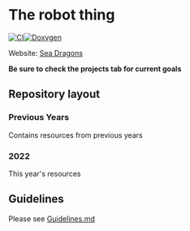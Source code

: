 # The robot thing
[![CI](https://github.com/FRC7446/FIRST-Robotics-7446/actions/workflows/main.yml/badge.svg)](https://github.com/FRC7446/FIRST-Robotics-7446/actions/workflows/main.yml)[![Doxygen](https://github.com/FRC7446/FIRST-Robotics-7446/actions/workflows/Doxygen.yml/badge.svg)](https://github.com/FRC7446/FIRST-Robotics-7446/actions/workflows/Doxygen.yml)

Website: [Sea Dragons](https://frc7446.github.io/FIRST-Robotics-7446/)

**Be sure to check the projects tab for current goals**

## Repository layout

### Previous Years

Contains resources from previous years

### 2022

This year's resources

## Guidelines

Please see [Guidelines.md](2022/Guidelines.md)
